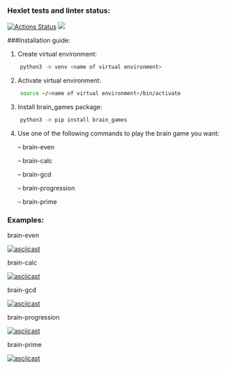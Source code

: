 ### Hexlet tests and linter status:
[![Actions Status](https://github.com/danokp/python-project-49/workflows/hexlet-check/badge.svg)](https://github.com/danokp/python-project-49/actions)
<a href="https://codeclimate.com/github/danokp/python-project-49/maintainability"><img src="https://api.codeclimate.com/v1/badges/3bfb7273713457a21fbf/maintainability" /></a>

###Installation guide:
1. Create virtual environment:
```sh
    python3 -m venv <name of virtual environment>
```
2. Activate virtual environment:
```sh
    source ~/<name of virtual environment>/bin/activate
```
3. Install brain_games package:
```sh
    python3 -m pip install brain_games
```
4. Use one of the following commands to play the brain game you want:

	–  brain-even

	–  brain-calc

	–  brain-gcd

	–  brain-progression

	–  brain-prime

### Examples:

brain-even

[![asciicast](https://asciinema.org/a/SHHFRRHNWYgROO0tNk3jzef41.svg)](https://asciinema.org/a/SHHFRRHNWYgROO0tNk3jzef41)

brain-calc

[![asciicast](https://asciinema.org/a/KQhp04b97eA3OAx8GOBzRk8fl.svg)](https://asciinema.org/a/KQhp04b97eA3OAx8GOBzRk8fl)

brain-gcd

[![asciicast](https://asciinema.org/a/BBZWIuSDBvSqLD5jxxoYw0PLJ.svg)](https://asciinema.org/a/BBZWIuSDBvSqLD5jxxoYw0PLJ)

brain-progression

[![asciicast](https://asciinema.org/a/taOn2SjtVqad9xOi582mymvq3.svg)](https://asciinema.org/a/taOn2SjtVqad9xOi582mymvq3)

brain-prime

[![asciicast](https://asciinema.org/a/2XAHp5LMwTvPTFkSruvL4Lp4s.svg)](https://asciinema.org/a/2XAHp5LMwTvPTFkSruvL4Lp4s)
